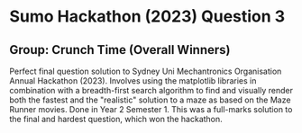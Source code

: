 # Sumo Hackathon (2023) Question 3
## Group: Crunch Time (Overall Winners)
Perfect final question solution to Sydney Uni Mechantronics Organisation Annual Hackathon (2023). 
Involves using the matplotlib libraries in combination with a breadth-first search algorithm to find and visually render both the fastest and the "realistic" solution to a maze as based on the Maze Runner movies. 
Done in Year 2 Semester 1. This was a full-marks solution to the final and hardest question, which won the hackathon.
